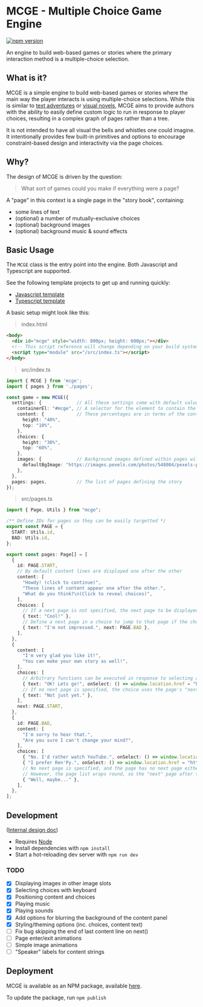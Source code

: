 
# MCGE - Multiple Choice Game Engine

[![npm version](https://badge.fury.io/js/mcge.svg)](https://badge.fury.io/js/mcge)

An engine to build web-based games or stories where the primary interaction method is a multiple-choice selection.

## What is it?

MCGE is a simple engine to build web-based games or stories where the main way the player interacts is using multiple-choice selections. While this is similar to [text adventures](https://en.wikipedia.org/wiki/Interactive_fiction) or [visual novels](https://en.wikipedia.org/wiki/Visual_novel), MCGE aims to provide authors with the ability to easily define custom logic to run in response to player choices, resulting in a complex graph of pages rather than a tree.

It is not intended to have all visual the bells and whistles one could imagine. It intentionally provides few built-in primitives and options to encourage constraint-based design and interactivity via the page choices.

## Why?

The design of MCGE is driven by the question:

> What sort of games could you make if everything were a page?

A "page" in this context is a single page in the "story book", containing:
- some lines of text
- (optional) a number of mutually-exclusive choices
- (optional) background images
- (optional) background music & sound effects

## Basic Usage

The `MCGE` class is the entry point into the engine. Both Javascript and Typescript are supported.

See the following template projects to get up and running quickly:
- [Javascript template](https://github.com/neon-fish/mcge-js-template)
- [Typescript template](https://github.com/neon-fish/mcge-ts-template)

A basic setup might look like this:

> index.html

```html
<body>
  <div id="mcge" style="width: 800px; height: 600px;"></div>
  <!-- This script reference will change depending on your build system and project structure -->
  <script type="module" src="/src/index.ts"></script>
</body>
```

> src/index.ts

```ts
import { MCGE } from 'mcge';
import { pages } from './pages';

const game = new MCGE({
  settings: {             // All these settings come with default values, but can be overridden here
    containerEl: "#mcge", // A selector for the element to contain the MCGE game
    content: {            // These percentages are in terms of the container element's dimensions
      height: "40%",
      top: "10%",
    },
    choices: {
      height: "30%",
      top: "60%",
    },
    images: {             // Background images defined within pages will override the default
      defaultBgImage: "https://images.pexels.com/photos/548084/pexels-photo-548084.jpeg?auto=compress&cs=tinysrgb&dpr=2&h=650&w=940",
    },
  },
  pages: pages,           // The list of pages defining the story
});
```

> src/pages.ts

```ts
import { Page, Utils } from "mcge";

/** Define IDs for pages so they can be easily targetted */
export const PAGE = {
  START: Utils.id,
  BAD: Utils.id,
};

export const pages: Page[] = [
  {
    id: PAGE.START,
    // By default content lines are displayed one after the other
    content: [
      "Howdy! (click to continue)",
      "These lines of content appear one after the other.",
      "What do you think?\n(Click to reveal choices)",
    ],
    choices: [
      // If a next page is not specified, the next page to be displayed is the next in the list of all pages
      { text: "Cool!" },
      // Define a next page in a choice to jump to that page if the choice is clicked
      { text: "I'm not impressed.", next: PAGE.BAD },
    ],
  },
  {
    content: [
      "I'm very glad you like it!",
      "You can make your own story as well!",
    ],
    choices: [
      // Arbitrary functions can be executed in response to selecting a choice
      { text: "OK! Lets go!", onSelect: () => window.location.href = "https://github.com/neon-fish/mcge" },
      // If no next page is specified, the choice uses the page's "next page" definition
      { text: "Not just yet." },
    ],
    next: PAGE.START,
  },
  {
    id: PAGE.BAD,
    content: [
      "I'm sorry to hear that.",
      "Are you sure I can't change your mind?",
    ],
    choices: [
      { "No. I'd rather watch YouTube.", onSelect: () => window.location.href = "https://youtu.be/dQw4w9WgXcQ" },
      { "I prefer Ren'Py.", onSelect: () => window.location.href = "https://www.renpy.org/" },
      // No next page is specified, and the page has no next page either.
      // However, the page list wraps round, so the "next" page after the last page is the first page.
      { "Well, maybe..." },
    ],
  },
];
```

## Development

([Internal design doc](https://docs.google.com/document/d/16yhF2b2kGbcrEN4Bgnc-3G-urajoE7mC61nCpX3Njt8/edit))

- Requires [Node](https://nodejs.org)
- Install dependencies with `npm install`
- Start a hot-reloading dev server with `npm run dev`

### TODO

- [x] Displaying images in other image slots
- [x] Selecting choices with keyboard
- [x] Positioning content and choices
- [x] Playing music
- [x] Playing sounds
- [x] Add options for blurring the background of the content panel
- [x] Styling/theming options (inc. choices, content text)
- [ ] Fix bug skipping the end of last content line on next()
- [ ] Page enter/exit animations
- [ ] Simple image animations
- [ ] "Speaker" labels for content strings

## Deployment

MCGE is available as an NPM package, available [here]().

To update the package, run `npm publish`
